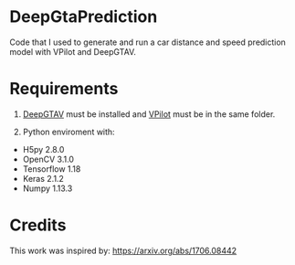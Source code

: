 # DeepGtaPrediction
Code that I used to generate and run a car distance and speed prediction model with VPilot and DeepGTAV.

# Requirements
1. [DeepGTAV](https://github.com/ai-tor/DeepGTAV) must be installed and [VPilot](https://github.com/cpgeier/VPilot) must be in the same folder.

2. Python enviroment with:
- H5py 2.8.0
- OpenCV 3.1.0
- Tensorflow 1.18
- Keras 2.1.2
- Numpy 1.13.3

# Credits
This work was inspired by: https://arxiv.org/abs/1706.08442
